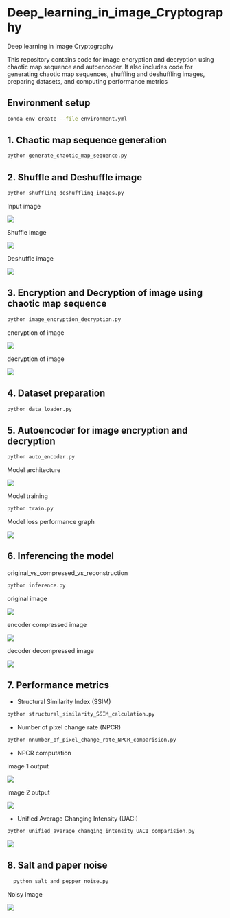# Deep_learning_in_image_Cryptography
Deep learning in image Cryptography

This repository contains code for image encryption and decryption using chaotic map sequence and autoencoder. It also includes code for generating chaotic map sequences, shuffling and deshuffling images, preparing datasets, and computing performance metrics
## Environment setup
```bash
conda env create --file environment.yml
```

## 1. Chaotic map sequence generation
```bash
python generate_chaotic_map_sequence.py
```
## 2. Shuffle and Deshuffle image

```bash 
python shuffling_deshuffling_images.py
```
 Input image


![](images/input_samples/lena_gray.gif)

Shuffle image 

![](images/shuffled_deshuffled_image/Lena_shuffled_image.png)

Deshuffle image

![](images/shuffled_deshuffled_image/Lena_deshuffled_image.png)

## 3. Encryption and Decryption of image using chaotic map sequence
```bash
python image_encryption_decryption.py
```
encryption of image

![](images/encrypted_decrypted_images/Lena_encrypted_image.png)

decryption of image

![](images/encrypted_decrypted_images/Lena_decrypted_image.png)

## 4. Dataset preparation 
```bash
python data_loader.py
```

## 5. Autoencoder for image encryption and decryption

```bash
python auto_encoder.py
```

Model architecture

![](images/model_architecture_and_performances/autoencoder_architecture.png)


Model training
```bash
python train.py
```
Model loss performance graph

![](images/model_architecture_and_performances/loss_graph.png)

## 6. Inferencing the model

original_vs_compressed_vs_reconstruction

```bash
python inference.py
```
original image

![](images/model_architecture_and_performances/original_image.png)

encoder compressed image

![](images/model_architecture_and_performances/compressed_encoded_image.png)

decoder decompressed image

![](images/model_architecture_and_performances/decompressed_decoded_image.png)

## 7. Performance metrics

- Structural Similarity Index (SSIM)

```bash
python structural_similarity_SSIM_calculation.py
```
- Number of pixel change rate (NPCR)

```bash
python nnumber_of_pixel_change_rate_NPCR_comparision.py
```
- NPCR computation

image 1 output

![](images/NPCR_images/NPCR_difference_1_LENA.png)

image 2 output

![](images/NPCR_images/NPCR_difference_2_LENA.png)

- Unified Average Changing Intensity (UACI)

```bash
python unified_average_changing_intensity_UACI_comparision.py
```
![](images/UACI_images/UACI_difference_LENA.png)

## 8. Salt and paper noise
    
 ```bash
   python salt_and_pepper_noise.py
```

Noisy image

   ![](images/noisy_images/lena_noisy.png)